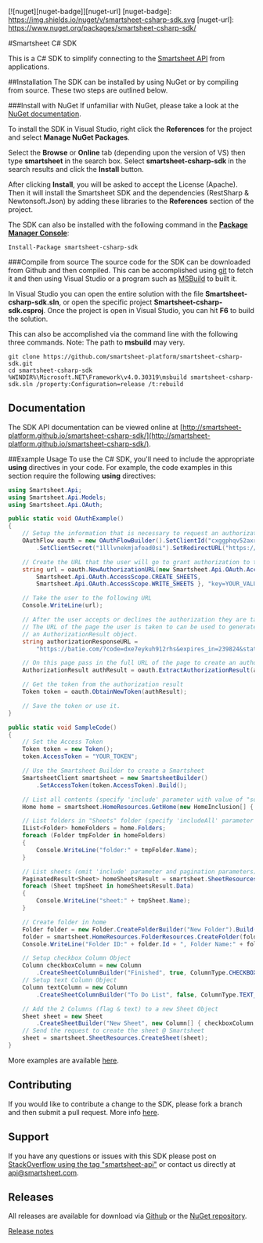 [![nuget][nuget-badge]][nuget-url]
[nuget-badge]: https://img.shields.io/nuget/v/smartsheet-csharp-sdk.svg
[nuget-url]: https://www.nuget.org/packages/smartsheet-csharp-sdk/

#Smartsheet C# SDK

This is a C# SDK to simplify connecting to the [Smartsheet API](http://www.smartsheet.com/developers/api-documentation) from applications.

##Installation
The SDK can be installed by using NuGet or by compiling from source. These two steps are outlined below.

###Install with NuGet
If unfamiliar with NuGet, please take a look at the [NuGet documentation](http://docs.nuget.org/). 

To install the SDK in Visual Studio, right click the **References** for the project and select **Manage NuGet Packages**.

Select the **Browse** or **Online** tab (depending upon the version of VS) then type **smartsheet** in the search box. Select **smartsheet-csharp-sdk** in the search results and click the **Install** button.

After clicking **Install**, you will be asked to accept the License (Apache). Then it will install the Smartsheet SDK and the dependencies (RestSharp & Newtonsoft.Json) by adding these libraries to the **References** section of the project.

The SDK can also be installed with the following command in the **[Package Manager Console](http://docs.nuget.org/docs/start-here/using-the-package-manager-console)**:

```dos
Install-Package smartsheet-csharp-sdk
```

###Compile from source
The source code for the SDK can be downloaded from Github and then compiled. This can be accomplished using [git](http://git-scm.com/) to fetch it and then using Visual Studio or a program such as [MSBuild](http://msdn.microsoft.com/en-us/library/wea2sca5(v=vs.90).aspx) to built it.

In Visual Studio you can open the entire solution with the file **Smartsheet-csharp-sdk.sln**, or open the specific project **Smartsheet-csharp-sdk.csproj**. Once the project is open in Visual Studio, you can hit **F6** to build the solution.

This can also be accomplished via the command line with the following three commands.
Note: The path to **msbuild** may very.

```dos
git clone https://github.com/smartsheet-platform/smartsheet-csharp-sdk.git
cd smartsheet-csharp-sdk
%WINDIR%\Microsoft.NET\Framework\v4.0.30319\msbuild smartsheet-csharp-sdk.sln /property:Configuration=release /t:rebuild
```

## Documentation
The SDK API documentation can be viewed online at [http://smartsheet-platform.github.io/smartsheet-csharp-sdk/](http://smartsheet-platform.github.io/smartsheet-csharp-sdk/).

##Example Usage
To use the C# SDK, you'll need to include the appropriate **using** directives in your code. 
For example, the code examples in this section require the following **using** directives:

```csharp
using Smartsheet.Api;
using Smartsheet.Api.Models;
using Smartsheet.Api.OAuth;
```

<!-- note: java has better syntax highlighting on github -->
```csharp
public static void OAuthExample()
{
	// Setup the information that is necessary to request an authorization code
	OAuthFlow oauth = new OAuthFlowBuilder().SetClientId("cxggphqv52axrylaux")
		.SetClientSecret("1lllvnekmjafoad0si").SetRedirectURL("https://batie.com/").Build();

	// Create the URL that the user will go to grant authorization to the application
	string url = oauth.NewAuthorizationURL(new Smartsheet.Api.OAuth.AccessScope[] { 
		Smartsheet.Api.OAuth.AccessScope.CREATE_SHEETS, 
		Smartsheet.Api.OAuth.AccessScope.WRITE_SHEETS }, "key=YOUR_VALUE");

	// Take the user to the following URL
	Console.WriteLine(url);

	// After the user accepts or declines the authorization they are taken to the redirect URL. 
	// The URL of the page the user is taken to can be used to generate
	// an AuthorizationResult object.
	string authorizationResponseURL = 
		"https://batie.com/?code=dxe7eykuh912rhs&expires_in=239824&state=key%3DYOUR_VALUE";

	// On this page pass in the full URL of the page to create an authorizationResult object  
	AuthorizationResult authResult = oauth.ExtractAuthorizationResult(authorizationResponseURL);

	// Get the token from the authorization result
	Token token = oauth.ObtainNewToken(authResult);

	// Save the token or use it.
}

public static void SampleCode()
{
	// Set the Access Token
	Token token = new Token();
	token.AccessToken = "YOUR_TOKEN";

	// Use the Smartsheet Builder to create a Smartsheet
	SmartsheetClient smartsheet = new SmartsheetBuilder()
		.SetAccessToken(token.AccessToken).Build();

	// List all contents (specify 'include' parameter with value of "source").
	Home home = smartsheet.HomeResources.GetHome(new HomeInclusion[] { HomeInclusion.SOURCE });

	// List folders in "Sheets" folder (specify 'includeAll' parameter with value of "true").
	IList<Folder> homeFolders = home.Folders;
	foreach (Folder tmpFolder in homeFolders)
	{
		Console.WriteLine("folder:" + tmpFolder.Name);
	}

	// List sheets (omit 'include' parameter and pagination parameters).
	PaginatedResult<Sheet> homeSheetsResult = smartsheet.SheetResources.ListSheets(null, null);
	foreach (Sheet tmpSheet in homeSheetsResult.Data)
	{
		Console.WriteLine("sheet:" + tmpSheet.Name);
	}

	// Create folder in home
	Folder folder = new Folder.CreateFolderBuilder("New Folder").Build();
	folder = smartsheet.HomeResources.FolderResources.CreateFolder(folder);
	Console.WriteLine("Folder ID:" + folder.Id + ", Folder Name:" + folder.Name);

	// Setup checkbox Column Object
	Column checkboxColumn = new Column
		.CreateSheetColumnBuilder("Finished", true, ColumnType.CHECKBOX).Build();
	// Setup text Column Object
	Column textColumn = new Column
		.CreateSheetColumnBuilder("To Do List", false, ColumnType.TEXT_NUMBER).Build();

	// Add the 2 Columns (flag & text) to a new Sheet Object
	Sheet sheet = new Sheet
		.CreateSheetBuilder("New Sheet", new Column[] { checkboxColumn, textColumn }).Build();
	// Send the request to create the sheet @ Smartsheet
	sheet = smartsheet.SheetResources.CreateSheet(sheet);
}
```

More examples are available [here](http://smartsheet-platform.github.io/api-docs/?csharp#c#-sample-code).

## Contributing
If you would like to contribute a change to the SDK, please fork a branch and then submit a pull request. More info [here](https://help.github.com/articles/using-pull-requests).

## Support
If you have any questions or issues with this SDK please post on [StackOverflow using the tag "smartsheet-api"](http://stackoverflow.com/questions/tagged/smartsheet-api) or contact us directly at api@smartsheet.com.

## Releases

All releases are available for download via [Github](https://github.com/smartsheet-platform/smartsheet-csharp-sdk/tags) or the [NuGet repository](https://www.nuget.org/packages/smartsheet-csharp-sdk/).

[Release notes](https://github.com/smartsheet-platform/smartsheet-csharp-sdk/releases)
